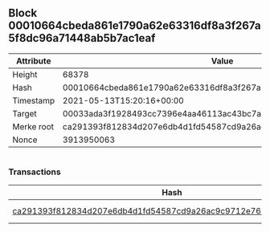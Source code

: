 ## Block 00010664cbeda861e1790a62e63316df8a3f267a5f8dc96a71448ab5b7ac1eaf

Attribute | Value
--- | ---
Height | 68378
Hash | 00010664cbeda861e1790a62e63316df8a3f267a5f8dc96a71448ab5b7ac1eaf
Timestamp | 2021-05-13T15:20:16+00:00
Target | 00033ada3f1928493cc7396e4aa46113ac43bc7ac52aab5d08e3934913716f64
Merke root | ca291393f812834d207e6db4d1fd54587cd9a26ac9c9712e762e9b4408c3b40a
Nonce | 3913950063

```

```

### Transactions

Hash | Amount
--- | ---
[ca291393f812834d207e6db4d1fd54587cd9a26ac9c9712e762e9b4408c3b40a](ca291393f812834d207e6db4d1fd54587cd9a26ac9c9712e762e9b4408c3b40a.md) | 10.00000000 SKEPTI 
